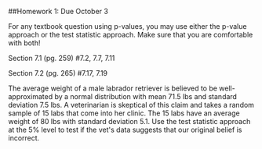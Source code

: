 ##Homework 1: Due October 3

For any textbook question using p-values, you may use either the p-value approach or the test statistic approach. Make sure that you are comfortable with both! 

Section 7.1 (pg. 259) #7.2, 7.7, 7.11

Section 7.2 (pg. 265) #7.17, 7.19

The average weight of a male labrador retriever is believed to be well-approximated by a normal distribution with mean 71.5 lbs and standard deviation 7.5 lbs. A veterinarian is skeptical of this claim and takes a random sample of 15 labs that come into her clinic. The 15 labs have an average weight of 80 lbs with standard deviation 5.1. Use the test statistic approach at the 5% level to test if the vet's data suggests that our original belief is incorrect. 
